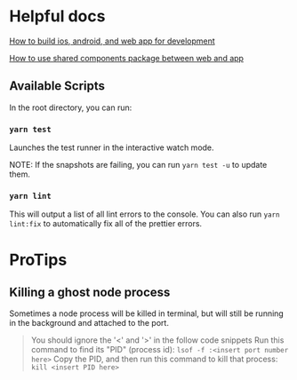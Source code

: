 # Helpful docs

[How to build ios, android, and web app for development](/docs/how-to-build-ios-android-and-web.md)

[How to use shared components package between web and app](/docs/how-to-use-shared-components-web-and-app.md)

## Available Scripts

In the root directory, you can run:

### `yarn test`

Launches the test runner in the interactive watch mode.

NOTE: If the snapshots are failing, you can run `yarn test -u` to update them.

### `yarn lint`

This will output a list of all lint errors to the console. You can also run `yarn lint:fix` to automatically fix all of the prettier errors.

# ProTips

## Killing a ghost node process

Sometimes a node process will be killed in terminal, but will still be running in the background and attached to the port.
> You should ignore the '<' and '>' in the follow code snippets
Run this command to find its "PID" (process id):
`lsof -f :<insert port number here>`
Copy the PID, and then run this command to kill that process:
`kill <insert PID here>`
